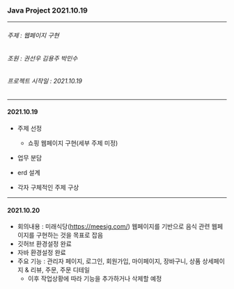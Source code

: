 ### **Java Project 2021.10.19**

------

###### 주제 : 웹페이지 구현

###### 조원 : 권선우 김용주 박민수

###### 프로젝트 시작일 : 2021.10.19

------

#### 2021.10.19

- 주제 선정

  - 쇼핑 웹페이지 구현(세부 주제 미정)
- 업무 분담
- erd 설계
- 각자 구체적인 주제 구상

------

#### 2021.10.20

- 회의내용 : 미래식당(https://meesig.com/) 웹페이지를 기반으로 음식 관련 웹페이지를 구현하는 것을 목표로 잡음
- 깃허브 환경설정 완료
- 자바 환경설정 완료
- 주요 기능 : 관리자 페이지, 로그인, 회원가입, 마이페이지, 장바구니, 상품 상세페이지 & 리뷰, 주문, 주문 디테일
  - 이후 작업상황에 따라 기능을 추가하거나 삭제할 예정
